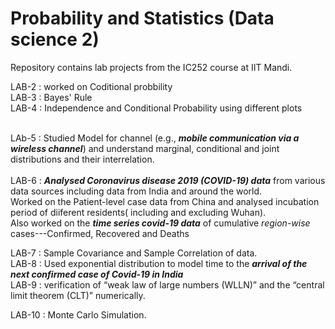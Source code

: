 # Probability and Statistics (Data science 2)
Repository contains lab projects from the IC252 course at IIT Mandi.  <br />

LAB-2 : worked on Coditional probbility <br />
LAB-3 : Bayes' Rule 
<br />
LAB-4 : Independence and Conditional Probability using different plots <br />
<br />

LAb-5 : Studied Model for channel (e.g., ***mobile communication via a wireless channel***) and understand marginal, conditional and joint distributions and their
interrelation.<br />
<br />
LAB-6 : ***Analysed Coronavirus disease 2019 (COVID-19) data*** from various data sources including data from India and around the world. <br />
Worked on the Patient-level case data from China and analysed incubation period of diiferent residents( including and excluding Wuhan). <br />
Also worked on the ***time series covid-19 data*** of cumulative *region-wise* cases---Confirmed, Recovered and Deaths  <br />

LAB-7 : Sample Covariance and Sample Correlation of data.
<br />
LAB-8 : Used exponential distribution to model time to the ***arrival of the next confirmed case of Covid-19 in India*** 
<br />
LAB-9 : verification of “weak law of large numbers (WLLN)” and the “central limit theorem (CLT)” numerically. 
<br />

LAB-10 : Monte Carlo Simulation.
